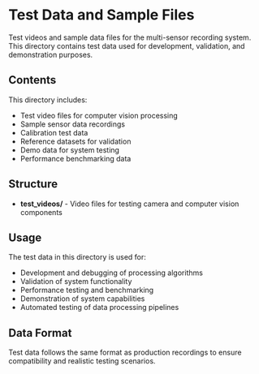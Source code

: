 # Test Data and Sample Files

Test videos and sample data files for the multi-sensor recording system. This directory contains test data used for development, validation, and demonstration purposes.

## Contents

This directory includes:
- Test video files for computer vision processing
- Sample sensor data recordings
- Calibration test data
- Reference datasets for validation
- Demo data for system testing
- Performance benchmarking data

## Structure

- **test_videos/** - Video files for testing camera and computer vision components

## Usage

The test data in this directory is used for:
- Development and debugging of processing algorithms
- Validation of system functionality
- Performance testing and benchmarking
- Demonstration of system capabilities
- Automated testing of data processing pipelines

## Data Format

Test data follows the same format as production recordings to ensure compatibility and realistic testing scenarios.